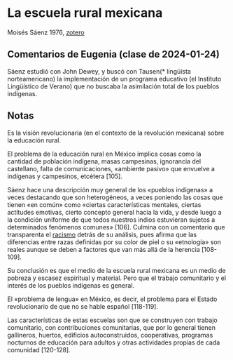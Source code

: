# La escuela rural mexicana

Moisés Sáenz 1976, [zotero](zotero://select/items/@saenz1976)

## Comentarios de Eugenia (clase de 2024-01-24)

Sáenz estudió con John Dewey, y buscó con Tausen(\* lingüísta norteamericano) la implementación de un programa educativo (el Instituto Lingüístico de Verano) que no buscaba la asimilación total de los pueblos indígenas.

## Notas

Es la visión revolucionaria (en el contexto de la revolución mexicana) sobre la educación rural.

El problema de la educación rural en México implica cosas como la cantidad de población indígena, masas campesinas, ignorancia del castellano, falta de comunicaciones, «ambiente pasivo» que envuelve a indígenas y campesinos, etcétera [105].

Sáenz hace una descripción muy general de los «pueblos indígenas» a veces destacando que son heterogéneos, a veces poniendo las cosas que tienen «en común» como «ciertas características mentales, ciertas actitudes emotivas, cierto concepto general hacia la vida, y desde luego a la condición uniforme de que todos nuestros indios estuvieran sujetos a determinados fenómenos comunes» [106]. Culmina con un comentario que transparenta el [racismo](racismo.md) detrás de su análisis, pues afirma que las diferencias entre razas definidas por su color de piel o su «etnología» son reales aunque se deben a factores que van más allá de la herencia [108-109].

Su conclusión es que el medio de la escuela rural mexicana es un medio de pobreza y escasez espiritual y material. Pero que el trabajo comunitario y el interés de los pueblos indígenas es general.

El «problema de lengua» en México, es decir, el problema para el Estado revolucionario de que no se hable español [118-119].

Las características de estas escuelas son que se construyen con trabajo comunitario, con contribuciones comunitarias, que por lo general tienen gallineros, huertos, edificios autoconstruidos, cooperativas, programas nocturnos de educación para adultos y otras actividades propias de cada comunidad [120-128].
